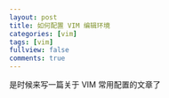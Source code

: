 ```yaml
---
layout: post
title: 如何配置 VIM 编辑环境
categories: [vim]
tags: [vim]
fullview: false
comments: true
---
```


是时候来写一篇关于 VIM 常用配置的文章了


